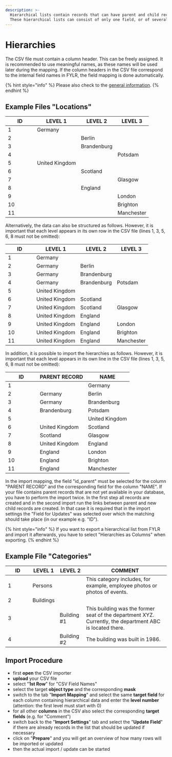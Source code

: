 ```yaml
---
description: >-
  Hierarchical lists contain records that can have parent and child records.
  These hierarchical lists can consist of only one field, or of several fields.
---
```


# Hierarchies

The CSV file must contain a column header. This can be freely assigned. It is recommended to use meaningful names, as these names will be used later during the mapping. If the column headers in the CSV file correspond to the internal field names in FYLR, the field mapping is done automatically.

{% hint style="info" %}
Please also check to the [general information](../general-information.md).
{% endhint %}

## Example Files "Locations"

<table><thead><tr><th width="75">ID</th><th>LEVEL 1</th><th>LEVEL 2</th><th>LEVEL 3</th></tr></thead><tbody><tr><td>1</td><td>Germany</td><td></td><td></td></tr><tr><td>2</td><td></td><td>Berlin</td><td></td></tr><tr><td>3</td><td></td><td>Brandenburg</td><td></td></tr><tr><td>4</td><td></td><td></td><td>Potsdam</td></tr><tr><td>5</td><td>United Kingdom</td><td></td><td></td></tr><tr><td>6</td><td></td><td>Scotland</td><td></td></tr><tr><td>7</td><td></td><td></td><td>Glasgow</td></tr><tr><td>8</td><td></td><td>England</td><td></td></tr><tr><td>9</td><td></td><td></td><td>London</td></tr><tr><td>10</td><td></td><td></td><td>Brighton</td></tr><tr><td>11</td><td></td><td></td><td>Manchester</td></tr></tbody></table>

Alternatively, the data can also be structured as follows. However, it is important that each level appears in its own row in the CSV file (lines 1, 3, 5, 6, 8 must not be omitted):

<table><thead><tr><th width="73">ID</th><th>LEVEL 1</th><th>LEVEL 2</th><th>LEVEL 3</th></tr></thead><tbody><tr><td>1</td><td>Germany</td><td></td><td></td></tr><tr><td>2</td><td>Germany</td><td>Berlin</td><td></td></tr><tr><td>3</td><td>Germany</td><td>Brandenburg</td><td></td></tr><tr><td>4</td><td>Germany</td><td>Brandenburg</td><td>Potsdam</td></tr><tr><td>5</td><td>United Kingdom</td><td></td><td></td></tr><tr><td>6</td><td>United Kingdom</td><td>Scotland</td><td></td></tr><tr><td>7</td><td>United Kingdom</td><td>Scotland</td><td>Glasgow</td></tr><tr><td>8</td><td>United Kingdom</td><td>England</td><td></td></tr><tr><td>9</td><td>United Kingdom</td><td>England</td><td>London</td></tr><tr><td>10</td><td>United Kingdom</td><td>England</td><td>Brighton</td></tr><tr><td>11</td><td>United Kingdom</td><td>England</td><td>Manchester</td></tr></tbody></table>

In addition, it is possible to import the hierarchies as follows. However, it is important that each level appears in its own line in the CSV file (lines 1, 3, 5, 6, 8 must not be omitted):



<table><thead><tr><th width="83.66666666666669">ID</th><th>PARENT RECORD</th><th>NAME</th></tr></thead><tbody><tr><td>1</td><td></td><td>Germany</td></tr><tr><td>2</td><td>Germany</td><td>Berlin</td></tr><tr><td>3</td><td>Germany</td><td>Brandenburg</td></tr><tr><td>4</td><td>Brandenburg</td><td>Potsdam</td></tr><tr><td>5</td><td></td><td>United Kingdom</td></tr><tr><td>6</td><td>United Kingdom</td><td>Scotland</td></tr><tr><td>7</td><td>Scotland</td><td>Glasgow</td></tr><tr><td>8</td><td>United Kingdom</td><td>England</td></tr><tr><td>9</td><td>England</td><td>London</td></tr><tr><td>10</td><td>England</td><td>Brighton</td></tr><tr><td>11</td><td>England</td><td>Manchester</td></tr></tbody></table>

In the import mapping, the field "id\_parent" must be selected for the column "PARENT RECORD" and the corresponding field for the column "NAME". If your file contains parent records that are not yet available in your database, you have to perform the import twice. In the first step all records are created and in the second import run the links between parent and new child records are created. In that case it is required that in the import settings the "Field for Updates" was selected over which the matching should take place (in our example e.g. "ID").

{% hint style="info" %}
If you want to export a hierarchical list from FYLR and import it afterwards, you have to select "Hierarchies as Columns" when exporting.
{% endhint %}

## Example File "Categories"

<table><thead><tr><th width="61">ID</th><th>LEVEL 1</th><th>LEVEL 2</th><th>COMMENT</th></tr></thead><tbody><tr><td>1</td><td>Persons</td><td></td><td>This category includes, for example, employee photos or photos of events.</td></tr><tr><td>2</td><td>Buildings</td><td></td><td></td></tr><tr><td>3</td><td></td><td>Building #1</td><td>This building was the former seat of the department XYZ. Currently, the department ABC is located there.</td></tr><tr><td>4</td><td></td><td>Building #2</td><td>The building was built in 1986.</td></tr></tbody></table>

## Import Procedure

* first **open** the CSV importer&#x20;
* **upload** your CSV file&#x20;
* select "**1st Row**" for "CSV Field Names"
* select the target **object type** and the corresponding **mask**&#x20;
* switch to the tab "**Import Mapping**" and select the same **target field** for each column containing hierarchical data and enter the **level number** (attention: the first level must start with 0)&#x20;
* &#x20;for all other **columns** in the CSV also select the corresponding **target fields** (e.g. for "Comment")&#x20;
* switch back to the "**Import Settings**" tab and select the "**Update Field**" if there are already records in the list that should be updated if necessary&#x20;
* click on "**Prepare**" and you will get an overview of how many rows will be imported or updated&#x20;
* then the actual import / update can be started
